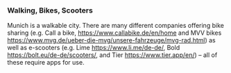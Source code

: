 ### Walking, Bikes, Scooters

Munich is a walkable city. There are many different companies offering bike sharing (e.g. Call a bike, <https://www.callabike.de/en/home> and MVV bikes <https://www.mvg.de/ueber-die-mvg/unsere-fahrzeuge/mvg-rad.html>) as well as e-scooters (e.g. Lime <https://www.li.me/de-de/>, Bold <https://bolt.eu/de-de/scooters/>, and Tier <https://www.tier.app/en/>) – all of these require apps for use. 
